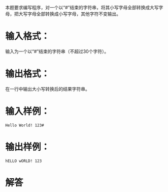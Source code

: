 本题要求编写程序，对一个以“#”结束的字符串，将其小写字母全部转换成大写字母，把大写字母全部转换成小写字母，其他字符不变输出。
# 输入格式：
输入为一个以“#”结束的字符串（不超过30个字符）。
# 输出格式：
在一行中输出大小写转换后的结果字符串。
# 输入样例：
`Hello World! 123#`
# 输出样例：
`hELLO wORLD! 123`
# 解答
```python

```
